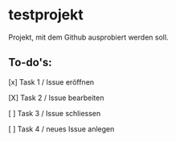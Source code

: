 # testprojekt
Projekt, mit dem Github ausprobiert werden soll.

## To-do's:
[x] Task 1 / Issue eröffnen

[X] Task 2 / Issue bearbeiten

[ ] Task 3 / Issue schliessen

[ ] Task 4 / neues Issue anlegen
